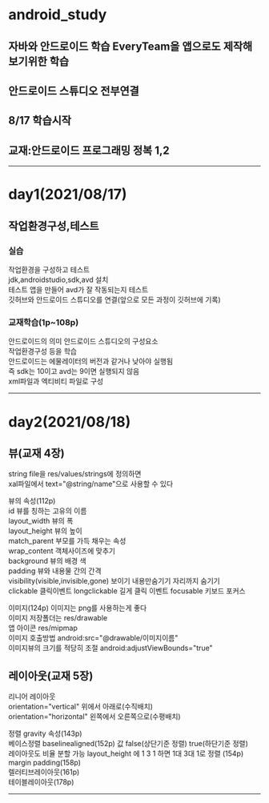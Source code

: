 
# android_study  
## 자바와 안드로이드 학습 EveryTeam을 앱으로도 제작해보기위한 학습  
## 안드로이드 스튜디오 전부연결  
## 8/17 학습시작  
## 교재:안드로이드 프로그래밍 정복 1,2  
<hr>  

# day1(2021/08/17)  
## 작업환경구성,테스트  
### 실습
작업환경을 구성하고 테스트  
jdk,androidstudio,sdk,avd 설치  
테스트 앱을 만들어 avd가 잘 작동되는지 테스트  
깃허브와 안드로이드 스튜디오를 연결(앞으로 모든 과정이 깃허브에 기록)  
### 교재학습(1p~108p)
안드로이드의 의미 안드로이드 스튜디오의 구성요소  
작업환경구성 등을 학습  
안드로이드는 에물레이터의 버전과 같거나 낮아야 실행됨  
즉 sdk는 10이고 avd는 9이면 실행되지 않음  
xml파일과 엑티비티 파일로 구성  

<hr>

# day2(2021/08/18)
## 뷰(교재 4장)

string file을 res/values/strings에 정의하면  
xal파일에서 text="@string/name"으로 사용할 수 있다  

뷰의 속성(112p)  
id 뷰를 칭하는 고유의 이름  
layout_width 뷰의 폭  
layout_height 뷰의 높이  
match_parent 부모를 가득 채우는 속성  
wrap_content 객체사이즈에 맞추기  
background 뷰의 배경 색  
padding 뷰와 내용물 간의 간격  
visibility(visible,invisible,gone) 보이기 내용만숨기기 자리까지 숨기기  
clickable 클릭이벤트 
longclickable 길게 클릭 이벤트 
focusable 키보드 포커스 
  
이미지(124p) 
이미지는 png를 사용하는게 좋다  
이미지 저장폴더는 res/drawable  
앱 아이콘 res/mipmap  
이미지 호출방법 android:src="@drawable/이미지이름"  
이미지뷰의 크기를 적당히 조절 android:adjustViewBounds="true"  

## 레이아웃(교재 5장)  
리니어 레이아웃  
orientation="vertical" 위에서 아래로(수직배치)  
orientation="horizontal" 왼쪽에서 오른쪽으로(수평배치)  
  
정렬 gravity 속성(143p)  
베이스정렬 baselinealigned(152p) 값 false(상단기준 정렬) true(하단기준 정렬)  
레이아웃도 비율 분할 가능 layout_height 에 1 3 1 하면 1대 3대 1로 정렬 (154p)  
margin padding(158p)  
렐러티브레이아웃(161p)  
테이블레이아웃(178p)  

<hr>



